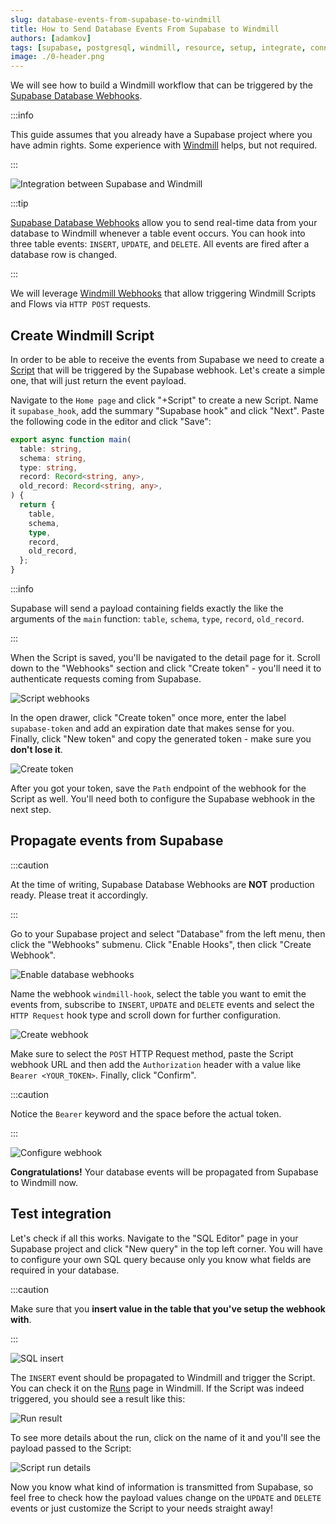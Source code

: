 ```yaml
---
slug: database-events-from-supabase-to-windmill
title: How to Send Database Events From Supabase to Windmill
authors: [adamkov]
tags: [supabase, postgresql, windmill, resource, setup, integrate, connect, v2]
image: ./0-header.png
---
```


We will see how to build a Windmill workflow that can be triggered by the
[Supabase Database Webhooks](https://supabase.com/docs/guides/database/webhooks).

<!--truncate-->

:::info

This guide assumes that you already have a Supabase project where you have admin
rights. Some experience with [Windmill](/docs/intro) helps, but not required.

:::

![Integration between Supabase and Windmill](./0-header.png "Connect Supabase with Windmill")

:::tip

[Supabase Database Webhooks][supabase-webhook] allow you to send real-time data
from your database to Windmill whenever a table event occurs. You can hook into
three table events: `INSERT`, `UPDATE`, and `DELETE`. All events are fired after
a database row is changed.

:::

We will leverage [Windmill Webhooks][docs-webhook] that allow triggering
Windmill Scripts and Flows via `HTTP POST` requests.

## Create Windmill Script

In order to be able to receive the events from Supabase we need to create a
[Script](/docs/getting_started/scripts_quickstart/typescript) that will be triggered by the Supabase webhook. Let's create a simple one, that will just return the event payload.

Navigate to the `Home page` and click "+Script" to create a new Script.
Name it `supabase_hook`, add the summary "Supabase hook" and click "Next". Paste
the following code in the editor and click "Save":

```typescript
export async function main(
  table: string,
  schema: string,
  type: string,
  record: Record<string, any>,
  old_record: Record<string, any>,
) {
  return {
    table,
    schema,
    type,
    record,
    old_record,
  };
}
```

:::info

Supabase will send a payload containing fields exactly the like the arguments of
the `main` function: `table`, `schema`, `type`, `record`, `old_record`.

:::

When the Script is saved, you'll be navigated to the detail page for it. Scroll
down to the "Webhooks" section and click "Create token" - you'll need it to
authenticate requests coming from Supabase.

![Script webhooks](./1-wm-hook.png)

In the open drawer, click "Create token" once more, enter the label
`supabase-token` and add an expiration date that makes sense for you. Finally,
click "New token" and copy the generated token - make sure you **don't lose
it**.

![Create token](./2-wm-token.png)

After you got your token, save the `Path` endpoint of the webhook for the Script
as well. You'll need both to configure the Supabase webhook in the next step.

## Propagate events from Supabase

:::caution

At the time of writing, Supabase Database Webhooks are **NOT** production ready.
Please treat it accordingly.

:::

Go to your Supabase project and select "Database" from the left menu, then click
the "Webhooks" submenu. Click "Enable Hooks", then click "Create Webhook".

![Enable database webhooks](./3-enable-db-hook.png)

Name the webhook `windmill-hook`, select the table you want to emit the events
from, subscribe to `INSERT`, `UPDATE` and `DELETE` events and select the
`HTTP Request` hook type and scroll down for further configuration.

![Create webhook](./4-create-db-hook.png)

Make sure to select the `POST` HTTP Request method, paste the Script webhook URL
and then add the `Authorization` header with a value like `Bearer <YOUR_TOKEN>`.
Finally, click "Confirm".

:::caution

Notice the `Bearer` keyword and the space before the actual token.

:::

![Configure webhook](./5-configure-db-hook.png)

**Congratulations!** Your database events will be propagated from Supabase to
Windmill now.

## Test integration

Let's check if all this works. Navigate to the "SQL Editor" page in your
Supabase project and click "New query" in the top left corner. You will have to
configure your own SQL query because only you know what fields are required in
your database.

:::caution

Make sure that you **insert value in the table that you've setup the webhook
with**.

:::

![SQL insert](./6-insert-query.png)

The `INSERT` event should be propagated to Windmill and trigger the Script. You
can check it on the [Runs](/docs/core_concepts/monitor_past_and_future_runs) page in Windmill. If the Script was indeed
triggered, you should see a result like this:

![Run result](./7-run-result.png)

To see more details about the run, click on the name of it and you'll see the
payload passed to the Script:

![Script run details](./8-run-details.png)

Now you know what kind of information is transmitted from Supabase, so feel free
to check how the payload values change on the `UPDATE` and `DELETE` events or
just customize the Script to your needs straight away!

<!-- Links -->

[wm-runs]: https://app.windmill.dev/runs
[supabase-webhook]: https://supabase.com/docs/guides/database/webhooks
[docs-webhook]: /docs/core_concepts/webhooks
